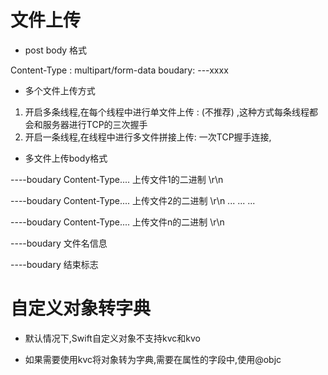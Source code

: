 #  文件上传


* post body 格式


Content-Type : multipart/form-data   boudary: ---xxxx

* 多个文件上传方式
1. 开启多条线程,在每个线程中进行单文件上传 : (不推荐) ,这种方式每条线程都会和服务器进行TCP的三次握手
2. 开启一条线程,在线程中进行多文件拼接上传: 一次TCP握手连接,


* 多文件上传body格式

----boudary 
Content-Type....
上传文件1的二进制
\r\n

----boudary 
Content-Type....
上传文件2的二进制
\r\n
...
...
...

----boudary 
Content-Type....
上传文件n的二进制
\r\n

----boudary 
文件名信息

----boudary 
结束标志


# 自定义对象转字典

* 默认情况下,Swift自定义对象不支持kvc和kvo

* 如果需要使用kvc将对象转为字典,需要在属性的字段中,使用@objc





